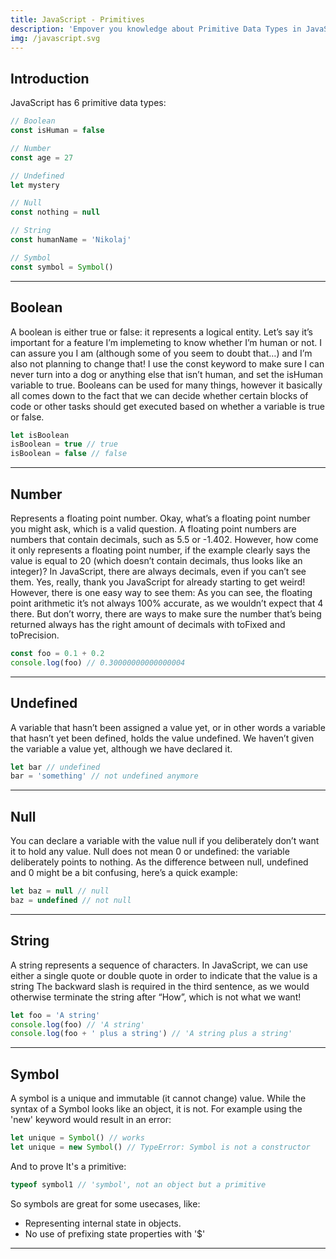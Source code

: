 ```yaml
---
title: JavaScript - Primitives
description: 'Empover you knowledge about Primitive Data Types in JavaScript!'
img: /javascript.svg
---
```


## Introduction

JavaScript has 6 primitive data types:

```js
// Boolean
const isHuman = false

// Number
const age = 27

// Undefined
let mystery

// Null
const nothing = null

// String
const humanName = 'Nikolaj'

// Symbol
const symbol = Symbol()
```

---

## Boolean

A boolean is either true or false: it represents a logical entity. Let’s say it’s important for a feature I’m implemeting to know whether I’m human or not. I can assure you I am (although some of you seem to doubt that…) and I’m also not planning to change that! I use the const keyword to make sure I can never turn into a dog or anything else that isn’t human, and set the isHuman variable to true.
Booleans can be used for many things, however it basically all comes down to the fact that we can decide whether certain blocks of code or other tasks should get executed based on whether a variable is true or false.

```js
let isBoolean
isBoolean = true // true
isBoolean = false // false
```

---

## Number

Represents a floating point number. Okay, what’s a floating point number you might ask, which is a valid question. A floating point numbers are numbers that contain decimals, such as 5.5 or -1.402. However, how come it only represents a floating point number, if the example clearly says the value is equal to 20 (which doesn’t contain decimals, thus looks like an integer)?
In JavaScript, there are always decimals, even if you can’t see them. Yes, really, thank you JavaScript for already starting to get weird! However, there is one easy way to see them:
As you can see, the floating point arithmetic it’s not always 100% accurate, as we wouldn’t expect that 4 there. But don’t worry, there are ways to make sure the number that’s being returned always has the right amount of decimals with toFixed and toPrecision.

```js
const foo = 0.1 + 0.2
console.log(foo) // 0.30000000000000004
```

---

## Undefined

A variable that hasn’t been assigned a value yet, or in other words a variable that hasn’t yet been defined, holds the value undefined. We haven’t given the variable a value yet, although we have declared it.

```js
let bar // undefined
bar = 'something' // not undefined anymore
```

---

## Null

You can declare a variable with the value null if you deliberately don’t want it to hold any value. Null does not mean 0 or undefined: the variable deliberately points to nothing. As the difference between null, undefined and 0 might be a bit confusing, here’s a quick example:

```js
let baz = null // null
baz = undefined // not null
```

---

## String

A string represents a sequence of characters. In JavaScript, we can use either a single quote or double quote in order to indicate that the value is a string
The backward slash is required in the third sentence, as we would otherwise terminate the string after “How”, which is not what we want!

```js
let foo = 'A string'
console.log(foo) // 'A string'
console.log(foo + ' plus a string') // 'A string plus a string'
```

---

## Symbol

A symbol is a unique and immutable (it cannot change) value.
While the syntax of a Symbol looks like an object, it is not.
For example using the 'new' keyword would result in an error:

```js
let unique = Symbol() // works
let unique = new Symbol() // TypeError: Symbol is not a constructor
```

And to prove It's a primitive:

```js
typeof symbol1 // 'symbol', not an object but a primitive
```

So symbols are great for some usecases, like:
- Representing internal state in objects.
- No use of prefixing state properties with '$'

---
